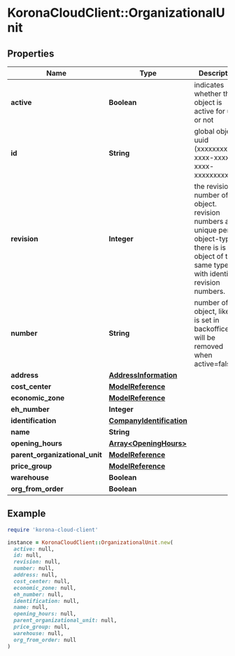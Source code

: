 # KoronaCloudClient::OrganizationalUnit

## Properties

| Name | Type | Description | Notes |
| ---- | ---- | ----------- | ----- |
| **active** | **Boolean** | indicates whether the object is active for use or not | [optional][readonly] |
| **id** | **String** | global object uuid (xxxxxxxx-xxxx-xxxx-xxxx-xxxxxxxxxxxx) | [optional] |
| **revision** | **Integer** | the revision number of the object. revision numbers are unique per object-type. there is is no object of the same type with identical revision numbers. | [optional][readonly] |
| **number** | **String** | number of the object, like it is set in backoffice; will be removed when active&#x3D;false | [optional] |
| **address** | [**AddressInformation**](AddressInformation.md) |  | [optional] |
| **cost_center** | [**ModelReference**](ModelReference.md) |  | [optional] |
| **economic_zone** | [**ModelReference**](ModelReference.md) |  | [optional] |
| **eh_number** | **Integer** |  | [optional] |
| **identification** | [**CompanyIdentification**](CompanyIdentification.md) |  | [optional] |
| **name** | **String** |  |  |
| **opening_hours** | [**Array&lt;OpeningHours&gt;**](OpeningHours.md) |  | [optional] |
| **parent_organizational_unit** | [**ModelReference**](ModelReference.md) |  | [optional] |
| **price_group** | [**ModelReference**](ModelReference.md) |  | [optional] |
| **warehouse** | **Boolean** |  | [optional] |
| **org_from_order** | **Boolean** |  | [optional] |

## Example

```ruby
require 'korona-cloud-client'

instance = KoronaCloudClient::OrganizationalUnit.new(
  active: null,
  id: null,
  revision: null,
  number: null,
  address: null,
  cost_center: null,
  economic_zone: null,
  eh_number: null,
  identification: null,
  name: null,
  opening_hours: null,
  parent_organizational_unit: null,
  price_group: null,
  warehouse: null,
  org_from_order: null
)
```


